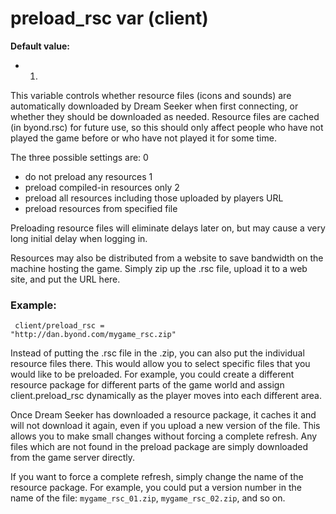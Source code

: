 # preload_rsc var (client)
**Default value:**
+   1.


This variable controls whether resource files (icons and
sounds) are automatically downloaded by Dream Seeker when first
connecting, or whether they should be downloaded as needed. Resource
files are cached (in byond.rsc) for future use, so this should only
affect people who have not played the game before or who have not played
it for some time. 

The three possible settings are:
0
+   do not preload any resources
1
+   preload compiled-in resources only
2
+   preload all resources including those uploaded by players
URL
+   preload resources from specified file


Preloading resource files will eliminate delays later on, but
may cause a very long initial delay when logging in. 

Resources
may also be distributed from a website to save bandwidth on the machine
hosting the game. Simply zip up the .rsc file, upload it to a web site,
and put the URL here.
### Example:

``` dm
 client/preload_rsc =
"http://dan.byond.com/mygame_rsc.zip" 
```
 

Instead of
putting the .rsc file in the .zip, you can also put the individual
resource files there. This would allow you to select specific files that
you would like to be preloaded. For example, you could create a
different resource package for different parts of the game world and
assign client.preload_rsc dynamically as the player moves into each
different area. 

Once Dream Seeker has downloaded a resource
package, it caches it and will not download it again, even if you upload
a new version of the file. This allows you to make small changes without
forcing a complete refresh. Any files which are not found in the preload
package are simply downloaded from the game server directly. 

If
you want to force a complete refresh, simply change the name of the
resource package. For example, you could put a version number in the
name of the file: `mygame_rsc_01.zip`, `mygame_rsc_02.zip`, and so on.